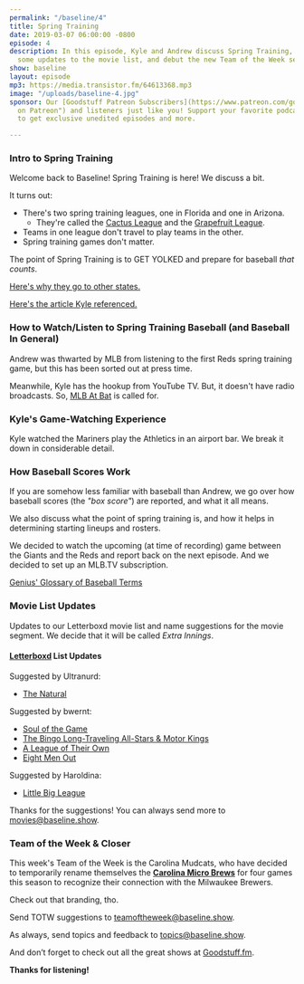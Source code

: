 ```yaml
---
permalink: "/baseline/4"
title: Spring Training
date: 2019-03-07 06:00:00 -0800
episode: 4
description: In this episode, Kyle and Andrew discuss Spring Training, as well as
  some updates to the movie list, and debut the new Team of the Week segment.
show: baseline
layout: episode
mp3: https://media.transistor.fm/64613368.mp3
image: "/uploads/baseline-4.jpg"
sponsor: Our [Goodstuff Patreon Subscribers](https://www.patreon.com/goodstuff "Goodstuff
  on Patreon") and listeners just like you! Support your favorite podcasts directly
  to get exclusive unedited episodes and more.

---
```

### Intro to Spring Training

Welcome back to Baseline! Spring Training is here! We discuss a bit.

It turns out:

* There's two spring training leagues, one in Florida and one in Arizona.
  * They're called the [Cactus League](https://en.wikipedia.org/wiki/Spring_training#Cactus_League) and the [Grapefruit League](https://en.wikipedia.org/wiki/Spring_training#Grapefruit_League).
* Teams in one league don't travel to play teams in the other.
* Spring training games don't matter.

The point of Spring Training is to GET YOLKED and prepare for baseball _that counts_.

[Here's why they go to other states.](https://www.accuweather.com/en/weather-news/why-mlb-teams-go-to-arizona-florida-for-spring-training/70004241)

[Here's the article Kyle referenced.](https://thebaseballcodes.com/2011/03/29/the-differences-between-spring-training-and-the-regular-season-sometimes-arent-so-different-after-all/)

### How to Watch/Listen to Spring Training Baseball (and Baseball In General)

Andrew was thwarted by MLB from listening to the first Reds spring training game, but this has been sorted out at press time.

Meanwhile, Kyle has the hookup from YouTube TV. But, it doesn't have radio broadcasts. So, [MLB At Bat](https://www.mlb.com/apps/atbat) is called for.

### Kyle's Game-Watching Experience

Kyle watched the Mariners play the Athletics in an airport bar. We break it down in considerable detail.

### How Baseball Scores Work

If you are somehow less familiar with baseball than Andrew, we go over how baseball scores (the _"box score"_) are reported, and what it all means.

We also discuss what the point of spring training is, and how it helps in determining starting lineups and rosters.

We decided to watch the upcoming (at time of recording) game between the Giants and the Reds and report back on the next episode. And we decided to set up an MLB.TV subscription.

[Genius' Glossary of Baseball Terms](https://genius.com/Sports-genius-glossary-of-baseball-terms-annotated)

### Movie List Updates

Updates to our Letterboxd movie list and name suggestions for the movie segment. We decide that it will be called _Extra Innings_.

#### [Letterboxd](https://letterboxd.com/kyle/list/baseline/) List Updates

Suggested by Ultranurd:

* [The Natural](https://letterboxd.com/film/the-natural/)

Suggested by bwernt:

* [Soul of the Game](https://letterboxd.com/film/film:60950/)
* [The Bingo Long-Traveling All-Stars & Motor Kings](https://letterboxd.com/film/the-bingo-long-traveling-all-stars-motor-kings/)
* [A League of Their Own](https://letterboxd.com/film/a-league-of-their-own/)
* [Eight Men Out](https://letterboxd.com/film/eight-men-out/)

Suggested by Haroldina:

* [Little Big League](https://letterboxd.com/film/little-big-league/)

Thanks for the suggestions! You can always send more to [movies@baseline.show](mailto:movies@baseline.show).

### Team of the Week & Closer

This week's Team of the Week is the Carolina Mudcats, who have decided to temporarily rename themselves the [**Carolina Micro Brews**](https://www.12up.com/posts/6304373-brewers-minor-league-affiliate-unveils-special-micro-brews-uniforms-for-select-games) for four games this season to recognize their connection with the Milwaukee Brewers.

Check out that branding, tho.

Send TOTW suggestions to [teamoftheweek@baseline.show](mailto:teamoftheweek@baseline.show).

As always, send topics and feedback to [topics@baseline.show](mailto:topics@baseline.show).

And don’t forget to check out all the great shows at [Goodstuff.fm](http://goodstuff.fm).

**Thanks for listening!**